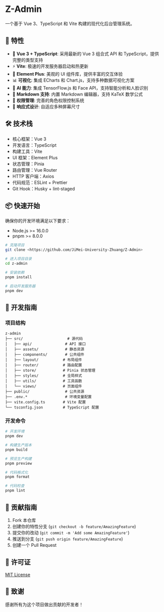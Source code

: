 # Z-Admin

一个基于 Vue 3、TypeScript 和 Vite 构建的现代化后台管理系统。

## 🚀 特性

- 🎯 **Vue 3 + TypeScript**: 采用最新的 Vue 3 组合式 API 和 TypeScript，提供完整的类型支持
- ⚡️ **Vite**: 极速的开发服务器启动和热更新
- 🎨 **Element Plus**: 美观的 UI 组件库，提供丰富的交互体验
- 📊 **可视化**: 集成 ECharts 和 Chart.js，支持多种数据可视化方案
- 🤖 **AI 能力**: 集成 TensorFlow.js 和 Face API，支持智能分析和人脸识别
- 📝 **Markdown 支持**: 内置 Markdown 编辑器，支持 KaTeX 数学公式
- 🔐 **权限管理**: 完善的角色权限控制系统
- 📱 **响应式设计**: 自适应多种屏幕尺寸

## 🛠️ 技术栈

- 核心框架：Vue 3
- 开发语言：TypeScript
- 构建工具：Vite
- UI 框架：Element Plus
- 状态管理：Pinia
- 路由管理：Vue Router
- HTTP 客户端：Axios
- 代码规范：ESLint + Prettier
- Git Hook：Husky + lint-staged

## 📦 快速开始

确保你的开发环境满足以下要求：
- Node.js >= 16.0.0
- pnpm >= 8.0.0

```bash
# 克隆项目
git clone <https://github.com/JiMei-University-Zhuang/Z-Admin>

# 进入项目目录
cd z-admin

# 安装依赖
pnpm install

# 启动开发服务器
pnpm dev
```

## 📝 开发指南

### 项目结构
```
z-admin
├── src/                    # 源代码
│   ├── api/               # API 接口
│   ├── assets/            # 静态资源
│   ├── components/        # 公共组件
│   ├── layout/           # 布局组件
│   ├── router/           # 路由配置
│   ├── store/            # Pinia 状态管理
│   ├── styles/           # 全局样式
│   ├── utils/            # 工具函数
│   └── views/            # 页面组件
├── public/                # 公共资源
├── .env.*                 # 环境变量配置
├── vite.config.ts        # Vite 配置
└── tsconfig.json         # TypeScript 配置
```

### 开发命令

```bash
# 开发环境
pnpm dev

# 构建生产版本
pnpm build

# 预览生产构建
pnpm preview

# 代码格式化
pnpm format

# 代码检查
pnpm lint
```

## 🤝 贡献指南

1. Fork 本仓库
2. 创建你的特性分支 (`git checkout -b feature/AmazingFeature`)
3. 提交你的改动 (`git commit -m 'Add some AmazingFeature'`)
4. 推送到分支 (`git push origin feature/AmazingFeature`)
5. 创建一个 Pull Request

## 📄 许可证

[MIT License](LICENSE)

## 🙏 致谢

感谢所有为这个项目做出贡献的开发者！
